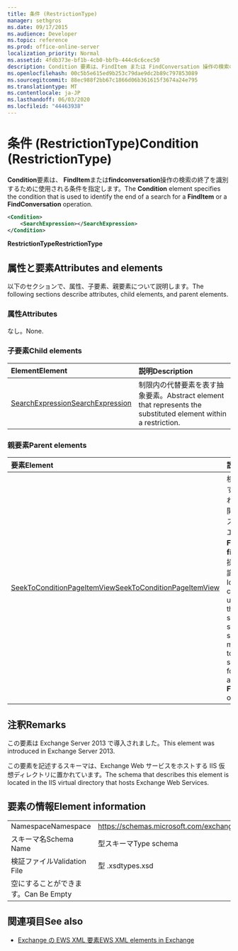 ```yaml
---
title: 条件 (RestrictionType)
manager: sethgros
ms.date: 09/17/2015
ms.audience: Developer
ms.topic: reference
ms.prod: office-online-server
localization_priority: Normal
ms.assetid: 4fdb373e-bf1b-4cb0-bbfb-444c6c6cec50
description: Condition 要素は、FindItem または FindConversation 操作の検索の終了を識別するために使用される条件を指定します。
ms.openlocfilehash: 00c5b5e615ed9b253c79dae9dc2b89c797853089
ms.sourcegitcommit: 88ec988f2bb67c1866d06b361615f3674a24e795
ms.translationtype: MT
ms.contentlocale: ja-JP
ms.lasthandoff: 06/03/2020
ms.locfileid: "44463938"
---
```

# <a name="condition-restrictiontype"></a><span data-ttu-id="25f20-103">条件 (RestrictionType)</span><span class="sxs-lookup"><span data-stu-id="25f20-103">Condition (RestrictionType)</span></span>

<span data-ttu-id="25f20-104">**Condition**要素は、 **FindItem**または**findconversation**操作の検索の終了を識別するために使用される条件を指定します。</span><span class="sxs-lookup"><span data-stu-id="25f20-104">The **Condition** element specifies the condition that is used to identify the end of a search for a **FindItem** or a **FindConversation** operation.</span></span> 
  
```XML
<Condition>
    <SearchExpression></SearchExpression>
</Condition>
```

 <span data-ttu-id="25f20-105">**RestrictionType**</span><span class="sxs-lookup"><span data-stu-id="25f20-105">**RestrictionType**</span></span>
## <a name="attributes-and-elements"></a><span data-ttu-id="25f20-106">属性と要素</span><span class="sxs-lookup"><span data-stu-id="25f20-106">Attributes and elements</span></span>

<span data-ttu-id="25f20-107">以下のセクションで、属性、子要素、親要素について説明します。</span><span class="sxs-lookup"><span data-stu-id="25f20-107">The following sections describe attributes, child elements, and parent elements.</span></span>
  
### <a name="attributes"></a><span data-ttu-id="25f20-108">属性</span><span class="sxs-lookup"><span data-stu-id="25f20-108">Attributes</span></span>

<span data-ttu-id="25f20-109">なし。</span><span class="sxs-lookup"><span data-stu-id="25f20-109">None.</span></span>
  
### <a name="child-elements"></a><span data-ttu-id="25f20-110">子要素</span><span class="sxs-lookup"><span data-stu-id="25f20-110">Child elements</span></span>

|<span data-ttu-id="25f20-111">**Element**</span><span class="sxs-lookup"><span data-stu-id="25f20-111">**Element**</span></span>|<span data-ttu-id="25f20-112">**説明**</span><span class="sxs-lookup"><span data-stu-id="25f20-112">**Description**</span></span>|
|:-----|:-----|
|[<span data-ttu-id="25f20-113">SearchExpression</span><span class="sxs-lookup"><span data-stu-id="25f20-113">SearchExpression</span></span>](searchexpression.md) <br/> |<span data-ttu-id="25f20-114">制限内の代替要素を表す抽象要素。</span><span class="sxs-lookup"><span data-stu-id="25f20-114">Abstract element that represents the substituted element within a restriction.</span></span>  <br/> |
   
### <a name="parent-elements"></a><span data-ttu-id="25f20-115">親要素</span><span class="sxs-lookup"><span data-stu-id="25f20-115">Parent elements</span></span>

|<span data-ttu-id="25f20-116">**要素**</span><span class="sxs-lookup"><span data-stu-id="25f20-116">**Element**</span></span>|<span data-ttu-id="25f20-117">**説明**</span><span class="sxs-lookup"><span data-stu-id="25f20-117">**Description**</span></span>|
|:-----|:-----|
|[<span data-ttu-id="25f20-118">SeekToConditionPageItemView</span><span class="sxs-lookup"><span data-stu-id="25f20-118">SeekToConditionPageItemView</span></span>](seektoconditionpageitemview.md) <br/> |<span data-ttu-id="25f20-119">検索の終了を識別するために使用される条件、検索の開始インデックス、返される最大エントリ、および**FindItem**または**findconversation**操作の検索方向を識別します。</span><span class="sxs-lookup"><span data-stu-id="25f20-119">Identifies the condition that is used to identify the end of a search, the starting index of a search, the maximum entries to return, and the search directions for a **FindItem** or a **FindConversation** operation.</span></span>  <br/> |
   
## <a name="remarks"></a><span data-ttu-id="25f20-120">注釈</span><span class="sxs-lookup"><span data-stu-id="25f20-120">Remarks</span></span>

<span data-ttu-id="25f20-121">この要素は Exchange Server 2013 で導入されました。</span><span class="sxs-lookup"><span data-stu-id="25f20-121">This element was introduced in Exchange Server 2013.</span></span>
  
<span data-ttu-id="25f20-122">この要素を記述するスキーマは、Exchange Web サービスをホストする IIS 仮想ディレクトリに置かれています。</span><span class="sxs-lookup"><span data-stu-id="25f20-122">The schema that describes this element is located in the IIS virtual directory that hosts Exchange Web Services.</span></span>
  
## <a name="element-information"></a><span data-ttu-id="25f20-123">要素の情報</span><span class="sxs-lookup"><span data-stu-id="25f20-123">Element information</span></span>

|||
|:-----|:-----|
|<span data-ttu-id="25f20-124">Namespace</span><span class="sxs-lookup"><span data-stu-id="25f20-124">Namespace</span></span>  <br/> |https://schemas.microsoft.com/exchange/services/2006/types  <br/> |
|<span data-ttu-id="25f20-125">スキーマ名</span><span class="sxs-lookup"><span data-stu-id="25f20-125">Schema Name</span></span>  <br/> |<span data-ttu-id="25f20-126">型スキーマ</span><span class="sxs-lookup"><span data-stu-id="25f20-126">Type schema</span></span>  <br/> |
|<span data-ttu-id="25f20-127">検証ファイル</span><span class="sxs-lookup"><span data-stu-id="25f20-127">Validation File</span></span>  <br/> |<span data-ttu-id="25f20-128">型 .xsd</span><span class="sxs-lookup"><span data-stu-id="25f20-128">types.xsd</span></span>  <br/> |
|<span data-ttu-id="25f20-129">空にすることができます。</span><span class="sxs-lookup"><span data-stu-id="25f20-129">Can Be Empty</span></span>  <br/> ||
   
## <a name="see-also"></a><span data-ttu-id="25f20-130">関連項目</span><span class="sxs-lookup"><span data-stu-id="25f20-130">See also</span></span>



- [<span data-ttu-id="25f20-131">Exchange の EWS XML 要素</span><span class="sxs-lookup"><span data-stu-id="25f20-131">EWS XML elements in Exchange</span></span>](ews-xml-elements-in-exchange.md)

